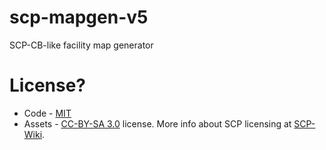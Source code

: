 # scp-mapgen-v5
 SCP-CB-like facility map generator

# License?
- Code - [MIT](/LICENSE.MIT)
- Assets - [CC-BY-SA 3.0](/src/Assets/LICENSE.CCBYSA3) license. More info about SCP licensing at [SCP-Wiki](https://scp-wiki.wikidot.com/licensing-guide).
